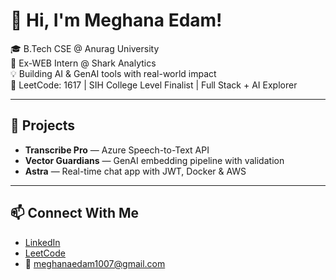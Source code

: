  # 👋 Hi, I'm Meghana Edam!  
     
🎓 B.Tech CSE @ Anurag University           
🧠 Ex-WEB Intern @ Shark Analytics      
💡 Building AI & GenAI tools with real-world impact              
🎯 LeetCode: 1617 | SIH College Level Finalist | Full Stack + AI Explorer             
      
---  

## 🚀 Projects 
- **Transcribe Pro** — Azure Speech-to-Text API  
- **Vector Guardians** — GenAI embedding pipeline with validation  
- **Astra** — Real-time chat app with JWT, Docker & AWS 

---

## 📫 Connect With Me
- [LinkedIn](https://linkedin.com/in/meghana-edam-849b11300)  
- [LeetCode](https://leetcode.com/Meghsedam/)  
- 📧 meghanaedam1007@gmail.com
